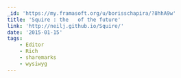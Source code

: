 ```yaml
---
_id: 'https://my.framasoft.org/u/borisschapira/?8hhA9w'
title: 'Squire : the   of the future'
link: 'http://neilj.github.io/Squire/'
date: '2015-01-15'
tags:
    - Editor
    - Rich
    - sharemarks
    - wysiwyg
---
```


<div class="markdown"><p></p></div>
